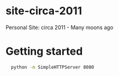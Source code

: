 # site-circa-2011
Personal Site: circa 2011 - Many moons ago

# Getting started

```sh
  python -m SimpleHTTPServer 8080
```
